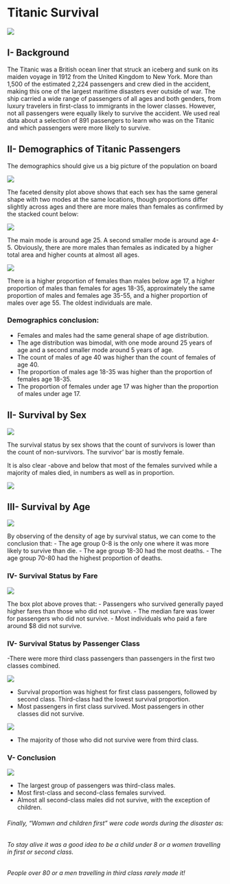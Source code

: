 Titanic Survival
================

![](../../../documents/images/decidit.png)

## I- Background

The Titanic was a British ocean liner that struck an iceberg and sunk on
its maiden voyage in 1912 from the United Kingdom to New York. More than
1,500 of the estimated 2,224 passengers and crew died in the accident,
making this one of the largest maritime disasters ever outside of war.
The ship carried a wide range of passengers of all ages and both
genders, from luxury travelers in first-class to immigrants in the lower
classes. However, not all passengers were equally likely to survive the
accident. We used real data about a selection of 891 passengers to learn
who was on the Titanic and which passengers were more likely to survive.

## II- Demographics of Titanic Passengers

The demographics should give us a big picture of the population on board

![](/Users/thierrymorvany/02_GitProjects/projects/Titanic/reports/Analysis_files/figure-gfm/demographic01-1.png)<!-- -->

The faceted density plot above shows that each sex has the same general
shape with two modes at the same locations, though proportions differ
slightly across ages and there are more males than females as confirmed
by the stacked count below:

![](/Users/thierrymorvany/02_GitProjects/projects/Titanic/reports/Analysis_files/figure-gfm/demographic02-1.png)<!-- -->

The main mode is around age 25. A second smaller mode is around age 4-5.
Obviously, there are more males than females as indicated by a higher
total area and higher counts at almost all ages.

![](/Users/thierrymorvany/02_GitProjects/projects/Titanic/reports/Analysis_files/figure-gfm/demographic03-1.png)<!-- -->

There is a higher proportion of females than males below age 17, a
higher proportion of males than females for ages 18-35, approximately
the same proportion of males and females age 35-55, and a higher
proportion of males over age 55. The oldest individuals are male.

### Demographics conclusion:

  - Females and males had the same general shape of age distribution.
  - The age distribution was bimodal, with one mode around 25 years of
    age and a second smaller mode around 5 years of age.
  - The count of males of age 40 was higher than the count of females of
    age 40.
  - The proportion of males age 18-35 was higher than the proportion of
    females age 18-35.
  - The proportion of females under age 17 was higher than the
    proportion of males under age 17.

## II- Survival by Sex

![](/Users/thierrymorvany/02_GitProjects/projects/Titanic/reports/Analysis_files/figure-gfm/SurvivalBySex-1.png)<!-- -->

The survival status by sex shows that the count of survivors is lower
than the count of non-survivors. The survivor’ bar is mostly female.

It is also clear -above and below that most of the females survived
while a majority of males died, in numbers as well as in proportion.

![](/Users/thierrymorvany/02_GitProjects/projects/Titanic/reports/Analysis_files/figure-gfm/unnamed-chunk-2-1.png)<!-- -->

## III- Survival by Age

![](/Users/thierrymorvany/02_GitProjects/projects/Titanic/reports/Analysis_files/figure-gfm/SurvivalByAge-1.png)<!-- -->

By observing of the density of age by survival status, we can come to
the conclusion that: - The age group 0-8 is the only one where it was
more likely to survive than die. - The age group 18-30 had the most
deaths. - The age group 70-80 had the highest proportion of deaths.

### IV- Survival Status by Fare

![](/Users/thierrymorvany/02_GitProjects/projects/Titanic/reports/Analysis_files/figure-gfm/unnamed-chunk-3-1.png)<!-- -->

The box plot above proves that: - Passengers who survived generally
payed higher fares than those who did not survive. - The median fare was
lower for passengers who did not survive. - Most individuals who paid a
fare around $8 did not survive.

### IV- Survival Status by Passenger Class

\-There were more third class passengers than passengers in the first
two classes combined.

![](/Users/thierrymorvany/02_GitProjects/projects/Titanic/reports/Analysis_files/figure-gfm/SurvivalByClass02-1.png)<!-- -->

  - Survival proportion was highest for first class passengers, followed
    by second class. Third-class had the lowest survival proportion.
  - Most passengers in first class survived. Most passengers in other
    classes did not survive.

![](/Users/thierrymorvany/02_GitProjects/projects/Titanic/reports/Analysis_files/figure-gfm/SurvivalByClass03-1.png)<!-- -->

  - The majority of those who did not survive were from third class.

### V- Conclusion

![](/Users/thierrymorvany/02_GitProjects/projects/Titanic/reports/Analysis_files/figure-gfm/SurvivalByAgeSexClass0-1.png)<!-- -->

  - The largest group of passengers was third-class males.
  - Most first-class and second-class females survived.
  - Almost all second-class males did not survive, with the exception of
    children.

###### Finally, “Womwn and children first” were code words during the disaster as:

###### To stay alive it was a good idea to be a child under 8 or a women travelling in first or second class.

###### People over 80 or a men travelling in third class rarely made it\!
